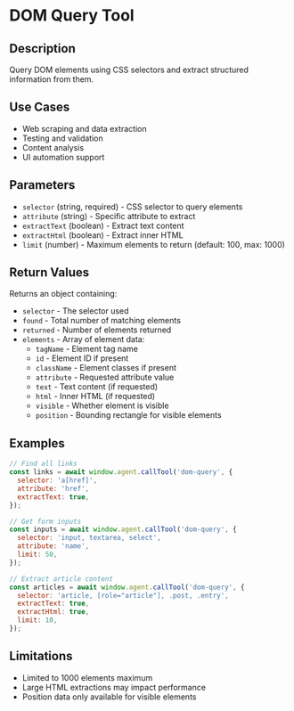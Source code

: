 # DOM Query Tool

## Description

Query DOM elements using CSS selectors and extract structured information from them.

## Use Cases

- Web scraping and data extraction
- Testing and validation
- Content analysis
- UI automation support

## Parameters

- `selector` (string, required) - CSS selector to query elements
- `attribute` (string) - Specific attribute to extract
- `extractText` (boolean) - Extract text content
- `extractHtml` (boolean) - Extract inner HTML
- `limit` (number) - Maximum elements to return (default: 100, max: 1000)

## Return Values

Returns an object containing:

- `selector` - The selector used
- `found` - Total number of matching elements
- `returned` - Number of elements returned
- `elements` - Array of element data:
  - `tagName` - Element tag name
  - `id` - Element ID if present
  - `className` - Element classes if present
  - `attribute` - Requested attribute value
  - `text` - Text content (if requested)
  - `html` - Inner HTML (if requested)
  - `visible` - Whether element is visible
  - `position` - Bounding rectangle for visible elements

## Examples

```javascript
// Find all links
const links = await window.agent.callTool('dom-query', {
  selector: 'a[href]',
  attribute: 'href',
  extractText: true,
});

// Get form inputs
const inputs = await window.agent.callTool('dom-query', {
  selector: 'input, textarea, select',
  attribute: 'name',
  limit: 50,
});

// Extract article content
const articles = await window.agent.callTool('dom-query', {
  selector: 'article, [role="article"], .post, .entry',
  extractText: true,
  extractHtml: true,
  limit: 10,
});
```

## Limitations

- Limited to 1000 elements maximum
- Large HTML extractions may impact performance
- Position data only available for visible elements
